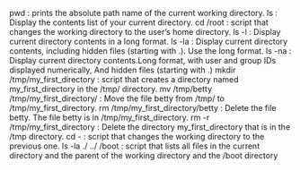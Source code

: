 pwd : prints the absolute path name of the current working directory.
ls : Display the contents list of your current directory.
cd /root : script that changes the working directory to the user’s home directory.
ls -l : Display current directory contents in a long format.
ls -la : Display current directory contents, including hidden files (starting with .). Use the long format.
ls -na : Display current directory contents.Long format, with user and group IDs displayed numerically, And hidden files (starting with .)
mkdir /tmp/my_first_directory : script that creates a directory named my_first_directory in the /tmp/ directory.
mv /tmp/betty /tmp/my_first_directory/ : Move the file betty from /tmp/ to /tmp/my_first_directory.
rm /tmp/my_first_directory/betty : Delete the file betty. The file betty is in /tmp/my_first_directory.
rm -r /tmp/my_first_directory : Delete the directory my_first_directory that is in the /tmp directory.
cd - : script that changes the working directory to the previous one.
ls -la ./ ../ /boot : script that lists all files  in the current directory and the parent of the working directory and the /boot directory
